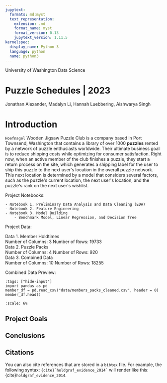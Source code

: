 ```yaml
---
jupytext:
  formats: md:myst
  text_representation:
    extension: .md
    format_name: myst
    format_version: 0.13
    jupytext_version: 1.11.5
kernelspec:
  display_name: Python 3
  language: python
  name: python3
---
```



<div class = "header">

<div class = "topheader">
<span class = "school">University of Washington</span>
<span class = "department">Data Science</span>
</div>


<h1 class="bottomheader"> Puzzle Schedules | 2023</h1>

</div>




<div class = "authors">

<p>Jonathan Alexander, Madalyn Li, Hannah Luebbering, Aishwarya Singh</p>

</div>



<h1> Introduction </h1>


<p class="about">

`Hoefnagel` Wooden Jigsaw Puzzle Club is a company based in Port Townsend, Washington that contains a library of over 1000 **puzzles** rented by a network of puzzle enthusiasts worldwide. Their ultimate business goal is to reduce shipping costs while optimizing for consumer satisfaction. Right now, when an active member of the club finishes a puzzle, they start a return process on the site, which generates a shipping label for the user to ship this puzzle to the next user's location in the overall puzzle network. This next location is determined by a model that considers several factors, such as the puzzle's current location, the next user's location, and the puzzle's rank on the next user's wishlist. 

</p>





<span class = "toc">Project Notebooks:</span>

```{seealso}
- Notebook 1. Preliminary Data Analysis and Data Cleaning (EDA)
- Notebook 2. Feature Engineering
- Notebook 3. Model Building
    - Benchmark Model, Linear Regression, and Decision Tree

```






<span class = "toc">Project Data:</span>

<div class = "mygrid">
<div class = "data">
<span class = "dataset">Data 1. Member Holdtimes</span>
<div class = "myicon 1"></div>
<span class = "vars">Number of Columns: 3</span>
<span class = "vars">Number of Rows: 19733</span>
</div>

<div class = "data">
<span class = "dataset">Data 2. Puzzle Packs</span>
<div class = "myicon 2"></div>
<span class = "vars">Number of Columns: 4</span>
<span class = "vars">Number of Rows: 920</span>
</div>

<div class = "data">
<span class = "dataset">Data 3. Combined Data</span>
<div class = "myicon 3"></div>
<span class = "vars">Number of Columns: 10</span>
<span class = "vars">Number of Rows: 18255</span>
</div>

</div>



<span class = "toc">Combined Data Preview: </span>



```{code-cell}
:tags: ["hide-input"]
import pandas as pd
member_df = pd.read_csv("data/members_packs_cleaned.csv", header = 0)
member_df.head()
```


```{figure} /_static/images/hold_times_dist.png
:scale: 6%
```





## Project Goals 


## Conclusions

















## Citations

You can also cite references that are stored in a `bibtex` file. For example,
the following syntax: `` {cite}`holdgraf_evidence_2014` `` will render like
this: {cite}`holdgraf_evidence_2014`.



```{bibliography}
```
